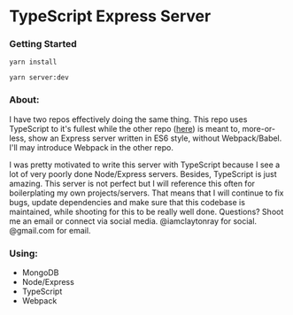# TypeScript Express Server

### Getting Started

`yarn install`

`yarn server:dev`

### About:
I have two repos effectively doing the same thing. This repo uses TypeScript to it's fullest while the other repo (<a href="https://github.com/iamclaytonray/node-blog-api">here</a>) is meant to, more-or-less, show an Express server written in ES6 style, without Webpack/Babel. I'll may introduce Webpack in the other repo.

I was pretty motivated to write this server with TypeScript because I see a lot of very poorly done Node/Express servers. Besides, TypeScript is just amazing. This server is not perfect but I will reference this often for boilerplating my own projects/servers. That means that I will continue to fix bugs, update dependencies and make sure that this codebase is maintained, while shooting for this to be really well done. Questions? Shoot me an email or connect via social media. @iamclaytonray for social. @gmail.com for email.

### Using:

- MongoDB
- Node/Express
- TypeScript
- Webpack